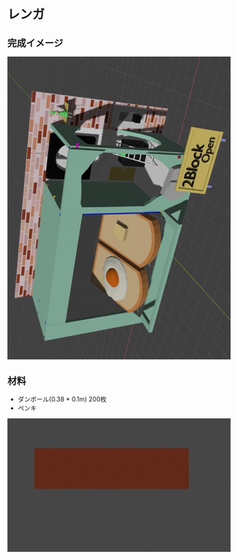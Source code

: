 # レンガ

## 完成イメージ
![](./img/look/view.png)
## 材料
- ダンボール(0.38 * 0.1m) 200枚
- ペンキ

![](./img/2021-08-16_02-08.png)